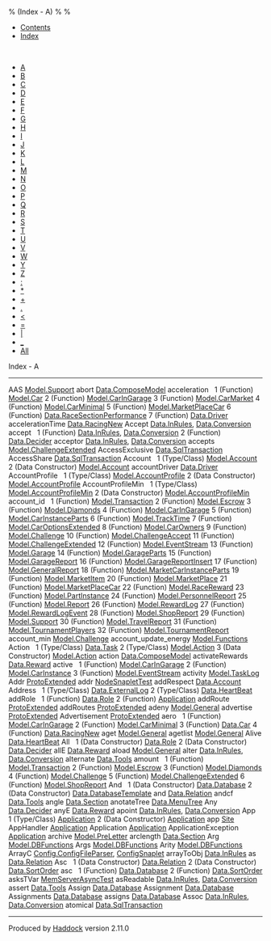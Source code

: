 % (Index - A)
% 
% 

-   [Contents](index.html)
-   [Index](doc-index.html)

 

-   [A](doc-index-A.html)
-   [B](doc-index-B.html)
-   [C](doc-index-C.html)
-   [D](doc-index-D.html)
-   [E](doc-index-E.html)
-   [F](doc-index-F.html)
-   [G](doc-index-G.html)
-   [H](doc-index-H.html)
-   [I](doc-index-I.html)
-   [J](doc-index-J.html)
-   [K](doc-index-K.html)
-   [L](doc-index-L.html)
-   [M](doc-index-M.html)
-   [N](doc-index-N.html)
-   [O](doc-index-O.html)
-   [P](doc-index-P.html)
-   [Q](doc-index-Q.html)
-   [R](doc-index-R.html)
-   [S](doc-index-S.html)
-   [T](doc-index-T.html)
-   [U](doc-index-U.html)
-   [V](doc-index-V.html)
-   [W](doc-index-W.html)
-   [Y](doc-index-Y.html)
-   [Z](doc-index-Z.html)
-   [:](doc-index-58.html)
-   [\*](doc-index-42.html)
-   [+](doc-index-43.html)
-   [.](doc-index-46.html)
-   [\<](doc-index-60.html)
-   [=](doc-index-61.html)
-   [|](doc-index-124.html)
-   [\_](doc-index-95.html)
-   [All](doc-index-All.html)

Index - A

  ------------------------- ----------------------------------------------------------------------------------------------------------------
  AAS                       [Model.Support](Model-Support.html#t:AAS)
  abort                     [Data.ComposeModel](Data-ComposeModel.html#v:abort)
  acceleration               
  1 (Function)              [Model.Car](Model-Car.html#v:acceleration)
  2 (Function)              [Model.CarInGarage](Model-CarInGarage.html#v:acceleration)
  3 (Function)              [Model.CarMarket](Model-CarMarket.html#v:acceleration)
  4 (Function)              [Model.CarMinimal](Model-CarMinimal.html#v:acceleration)
  5 (Function)              [Model.MarketPlaceCar](Model-MarketPlaceCar.html#v:acceleration)
  6 (Function)              [Data.RaceSectionPerformance](Data-RaceSectionPerformance.html#v:acceleration)
  7 (Function)              [Data.Driver](Data-Driver.html#v:acceleration)
  accelerationTime          [Data.RacingNew](Data-RacingNew.html#v:accelerationTime)
  Accept                    [Data.InRules](Data-InRules.html#v:Accept), [Data.Conversion](Data-Conversion.html#v:Accept)
  accept                     
  1 (Function)              [Data.InRules](Data-InRules.html#v:accept), [Data.Conversion](Data-Conversion.html#v:accept)
  2 (Function)              [Data.Decider](Data-Decider.html#v:accept)
  acceptor                  [Data.InRules](Data-InRules.html#v:acceptor), [Data.Conversion](Data-Conversion.html#v:acceptor)
  accepts                   [Model.ChallengeExtended](Model-ChallengeExtended.html#v:accepts)
  AccessExclusive           [Data.SqlTransaction](Data-SqlTransaction.html#v:AccessExclusive)
  AccessShare               [Data.SqlTransaction](Data-SqlTransaction.html#v:AccessShare)
  Account                    
  1 (Type/Class)            [Model.Account](Model-Account.html#t:Account)
  2 (Data Constructor)      [Model.Account](Model-Account.html#v:Account)
  accountDriver             [Data.Driver](Data-Driver.html#v:accountDriver)
  AccountProfile             
  1 (Type/Class)            [Model.AccountProfile](Model-AccountProfile.html#t:AccountProfile)
  2 (Data Constructor)      [Model.AccountProfile](Model-AccountProfile.html#v:AccountProfile)
  AccountProfileMin          
  1 (Type/Class)            [Model.AccountProfileMin](Model-AccountProfileMin.html#t:AccountProfileMin)
  2 (Data Constructor)      [Model.AccountProfileMin](Model-AccountProfileMin.html#v:AccountProfileMin)
  account\_id                
  1 (Function)              [Model.Transaction](Model-Transaction.html#v:account_id)
  2 (Function)              [Model.Escrow](Model-Escrow.html#v:account_id)
  3 (Function)              [Model.Diamonds](Model-Diamonds.html#v:account_id)
  4 (Function)              [Model.CarInGarage](Model-CarInGarage.html#v:account_id)
  5 (Function)              [Model.CarInstanceParts](Model-CarInstanceParts.html#v:account_id)
  6 (Function)              [Model.TrackTime](Model-TrackTime.html#v:account_id)
  7 (Function)              [Model.CarOptionsExtended](Model-CarOptionsExtended.html#v:account_id)
  8 (Function)              [Model.CarOwners](Model-CarOwners.html#v:account_id)
  9 (Function)              [Model.Challenge](Model-Challenge.html#v:account_id)
  10 (Function)             [Model.ChallengeAccept](Model-ChallengeAccept.html#v:account_id)
  11 (Function)             [Model.ChallengeExtended](Model-ChallengeExtended.html#v:account_id)
  12 (Function)             [Model.EventStream](Model-EventStream.html#v:account_id)
  13 (Function)             [Model.Garage](Model-Garage.html#v:account_id)
  14 (Function)             [Model.GarageParts](Model-GarageParts.html#v:account_id)
  15 (Function)             [Model.GarageReport](Model-GarageReport.html#v:account_id)
  16 (Function)             [Model.GarageReportInsert](Model-GarageReportInsert.html#v:account_id)
  17 (Function)             [Model.GeneralReport](Model-GeneralReport.html#v:account_id)
  18 (Function)             [Model.MarketCarInstanceParts](Model-MarketCarInstanceParts.html#v:account_id)
  19 (Function)             [Model.MarketItem](Model-MarketItem.html#v:account_id)
  20 (Function)             [Model.MarketPlace](Model-MarketPlace.html#v:account_id)
  21 (Function)             [Model.MarketPlaceCar](Model-MarketPlaceCar.html#v:account_id)
  22 (Function)             [Model.RaceReward](Model-RaceReward.html#v:account_id)
  23 (Function)             [Model.PartInstance](Model-PartInstance.html#v:account_id)
  24 (Function)             [Model.PersonnelReport](Model-PersonnelReport.html#v:account_id)
  25 (Function)             [Model.Report](Model-Report.html#v:account_id)
  26 (Function)             [Model.RewardLog](Model-RewardLog.html#v:account_id)
  27 (Function)             [Model.RewardLogEvent](Model-RewardLogEvent.html#v:account_id)
  28 (Function)             [Model.ShopReport](Model-ShopReport.html#v:account_id)
  29 (Function)             [Model.Support](Model-Support.html#v:account_id)
  30 (Function)             [Model.TravelReport](Model-TravelReport.html#v:account_id)
  31 (Function)             [Model.TournamentPlayers](Model-TournamentPlayers.html#v:account_id)
  32 (Function)             [Model.TournamentReport](Model-TournamentReport.html#v:account_id)
  account\_min              [Model.Challenge](Model-Challenge.html#v:account_min)
  account\_update\_energy   [Model.Functions](Model-Functions.html#v:account_update_energy)
  Action                     
  1 (Type/Class)            [Data.Task](Data-Task.html#t:Action)
  2 (Type/Class)            [Model.Action](Model-Action.html#t:Action)
  3 (Data Constructor)      [Model.Action](Model-Action.html#v:Action)
  action                    [Data.ComposeModel](Data-ComposeModel.html#v:action)
  activateRewards           [Data.Reward](Data-Reward.html#v:activateRewards)
  active                     
  1 (Function)              [Model.CarInGarage](Model-CarInGarage.html#v:active)
  2 (Function)              [Model.CarInstance](Model-CarInstance.html#v:active)
  3 (Function)              [Model.EventStream](Model-EventStream.html#v:active)
  activity                  [Model.TaskLog](Model-TaskLog.html#v:activity)
  Addr                      [ProtoExtended](ProtoExtended.html#v:Addr)
  addr                      [NodeSnapletTest](NodeSnapletTest.html#v:addr)
  addRespect                [Data.Account](Data-Account.html#v:addRespect)
  Address                    
  1 (Type/Class)            [Data.ExternalLog](Data-ExternalLog.html#t:Address)
  2 (Type/Class)            [Data.HeartBeat](Data-HeartBeat.html#t:Address)
  addRole                    
  1 (Function)              [Data.Role](Data-Role.html#v:addRole)
  2 (Function)              [Application](Application.html#v:addRole)
  addRoute                  [ProtoExtended](ProtoExtended.html#v:addRoute)
  addRoutes                 [ProtoExtended](ProtoExtended.html#v:addRoutes)
  adeny                     [Model.General](Model-General.html#v:adeny)
  advertise                 [ProtoExtended](ProtoExtended.html#v:advertise)
  Advertisement             [ProtoExtended](ProtoExtended.html#v:Advertisement)
  aero                       
  1 (Function)              [Model.CarInGarage](Model-CarInGarage.html#v:aero)
  2 (Function)              [Model.CarMinimal](Model-CarMinimal.html#v:aero)
  3 (Function)              [Data.Car](Data-Car.html#v:aero)
  4 (Function)              [Data.RacingNew](Data-RacingNew.html#v:aero)
  aget                      [Model.General](Model-General.html#v:aget)
  agetlist                  [Model.General](Model-General.html#v:agetlist)
  Alive                     [Data.HeartBeat](Data-HeartBeat.html#v:Alive)
  All                        
  1 (Data Constructor)      [Data.Role](Data-Role.html#v:All)
  2 (Data Constructor)      [Data.Decider](Data-Decider.html#v:All)
  allE                      [Data.Reward](Data-Reward.html#v:allE)
  aload                     [Model.General](Model-General.html#v:aload)
  alter                     [Data.InRules](Data-InRules.html#v:alter), [Data.Conversion](Data-Conversion.html#v:alter)
  alternate                 [Data.Tools](Data-Tools.html#v:alternate)
  amount                     
  1 (Function)              [Model.Transaction](Model-Transaction.html#v:amount)
  2 (Function)              [Model.Escrow](Model-Escrow.html#v:amount)
  3 (Function)              [Model.Diamonds](Model-Diamonds.html#v:amount)
  4 (Function)              [Model.Challenge](Model-Challenge.html#v:amount)
  5 (Function)              [Model.ChallengeExtended](Model-ChallengeExtended.html#v:amount)
  6 (Function)              [Model.ShopReport](Model-ShopReport.html#v:amount)
  And                        
  1 (Data Constructor)      [Data.Database](Data-Database.html#v:And)
  2 (Data Constructor)      [Data.DatabaseTemplate](Data-DatabaseTemplate.html#v:And)
  and                       [Data.Relation](Data-Relation.html#v:and)
  andcf                     [Data.Tools](Data-Tools.html#v:andcf)
  angle                     [Data.Section](Data-Section.html#v:angle)
  anotateTree               [Data.MenuTree](Data-MenuTree.html#v:anotateTree)
  Any                       [Data.Decider](Data-Decider.html#v:Any)
  anyE                      [Data.Reward](Data-Reward.html#v:anyE)
  apoint                    [Data.InRules](Data-InRules.html#v:apoint), [Data.Conversion](Data-Conversion.html#v:apoint)
  App                        
  1 (Type/Class)            [Application](Application.html#t:App)
  2 (Data Constructor)      [Application](Application.html#v:App)
  app                       [Site](Site.html#v:app)
  AppHandler                [Application](Application.html#t:AppHandler)
  Application               [Application](Application.html#t:Application)
  ApplicationException      [Application](Application.html#t:ApplicationException)
  archive                   [Model.PreLetter](Model-PreLetter.html#v:archive)
  arclength                 [Data.Section](Data-Section.html#v:arclength)
  Arg                       [Model.DBFunctions](Model-DBFunctions.html#t:Arg)
  Args                      [Model.DBFunctions](Model-DBFunctions.html#t:Args)
  Arity                     [Model.DBFunctions](Model-DBFunctions.html#t:Arity)
  ArrayC                    [Config.ConfigFileParser](Config-ConfigFileParser.html#v:ArrayC), [ConfigSnaplet](ConfigSnaplet.html#v:ArrayC)
  arrayToObj                [Data.InRules](Data-InRules.html#v:arrayToObj)
  as                        [Data.Relation](Data-Relation.html#v:as)
  Asc                        
  1 (Data Constructor)      [Data.Relation](Data-Relation.html#v:Asc)
  2 (Data Constructor)      [Data.SortOrder](Data-SortOrder.html#v:Asc)
  asc                        
  1 (Function)              [Data.Database](Data-Database.html#v:asc)
  2 (Function)              [Data.SortOrder](Data-SortOrder.html#v:asc)
  asksTVar                  [MemServerAsyncTest](MemServerAsyncTest.html#v:asksTVar)
  asReadable                [Data.InRules](Data-InRules.html#v:asReadable), [Data.Conversion](Data-Conversion.html#v:asReadable)
  assert                    [Data.Tools](Data-Tools.html#v:assert)
  Assign                    [Data.Database](Data-Database.html#v:Assign)
  Assignment                [Data.Database](Data-Database.html#t:Assignment)
  Assignments               [Data.Database](Data-Database.html#t:Assignments)
  assigns                   [Data.Database](Data-Database.html#v:assigns)
  Assoc                     [Data.InRules](Data-InRules.html#v:Assoc), [Data.Conversion](Data-Conversion.html#v:Assoc)
  atomical                  [Data.SqlTransaction](Data-SqlTransaction.html#v:atomical)
  ------------------------- ----------------------------------------------------------------------------------------------------------------

Produced by [Haddock](http://www.haskell.org/haddock/) version 2.11.0
